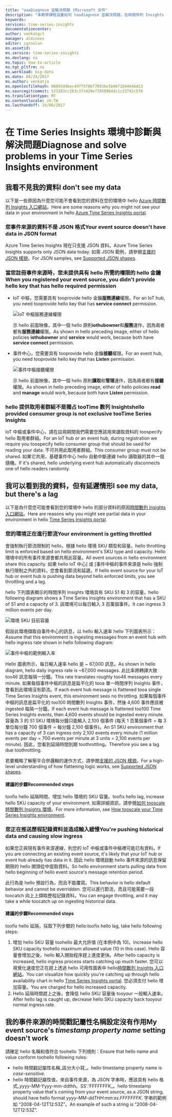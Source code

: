 ```yaml
---
title: "aaaDiagnose 並解決問題 |Microsoft 文件"
description: "本教學課程涵蓋如何 toodiagnose 並解決問題，在時間序列 Insights 環境"
keywords: 
services: time-series-insights
documentationcenter: 
author: venkatgct
manager: almineev
editor: cgronlun
ms.assetid: 
ms.service: time-series-insights
ms.devlang: na
ms.topic: how-to-article
ms.tgt_pltfrm: na
ms.workload: big-data
ms.date: 04/24/2017
ms.author: venkatja
ms.openlocfilehash: 00893d4bec497f5f8bf7093be5b96f1844446d13
ms.sourcegitcommit: 523283cc1b3c37c428e77850964dc1c33742c5f0
ms.translationtype: MT
ms.contentlocale: zh-TW
ms.lasthandoff: 10/06/2017
---
```

# <a name="diagnose-and-solve-problems-in-your-time-series-insights-environment"></a><span data-ttu-id="419a1-103">在 Time Series Insights 環境中診斷與解決問題</span><span class="sxs-lookup"><span data-stu-id="419a1-103">Diagnose and solve problems in your Time Series Insights environment</span></span>

## <a name="i-dont-see-my-data"></a><span data-ttu-id="419a1-104">我看不見我的資料</span><span class="sxs-lookup"><span data-stu-id="419a1-104">I don't see my data</span></span>
<span data-ttu-id="419a1-105">以下是一些原因為什麼您可能不會看到您的資料在您的環境中 hello [Azure 時間數列 Insights 入口網站](https://insights.timeseries.azure.com)。</span><span class="sxs-lookup"><span data-stu-id="419a1-105">Here are some reasons why you might not see your data in your environment in hello [Azure Time Series Insights portal](https://insights.timeseries.azure.com).</span></span>

### <a name="your-event-source-doesnt-have-data-in-json-format"></a><span data-ttu-id="419a1-106">您事件來源的資料不是 JSON 格式</span><span class="sxs-lookup"><span data-stu-id="419a1-106">Your event source doesn't have data in JSON format</span></span>
<span data-ttu-id="419a1-107">Azure Time Series Insights 現在只支援 JSON 資料。</span><span class="sxs-lookup"><span data-stu-id="419a1-107">Azure Time Series Insights supports only JSON data today.</span></span> <span data-ttu-id="419a1-108">如需 JSON 範例，請參閱[支援的 JSON 樣貌](time-series-insights-send-events.md#supported-json-shapes)。</span><span class="sxs-lookup"><span data-stu-id="419a1-108">For JSON samples, see [Supported JSON shapes](time-series-insights-send-events.md#supported-json-shapes).</span></span>

### <a name="when-you-registered-your-event-source-you-didnt-provide-hello-key-that-has-hello-required-permission"></a><span data-ttu-id="419a1-109">當您註冊事件來源時，您未提供具有 hello 所需的權限的 hello 金鑰</span><span class="sxs-lookup"><span data-stu-id="419a1-109">When you registered your event source, you didn't provide hello key that has hello required permission</span></span>
* <span data-ttu-id="419a1-110">IoT 中樞，您需要具有 tooprovide hello 金鑰**服務連線**權限。</span><span class="sxs-lookup"><span data-stu-id="419a1-110">For an IoT hub, you need tooprovide hello key that has **service connect** permission.</span></span>

   ![IoT 中樞服務連線權限](media/diagnose-and-solve-problems/iothub-serviceconnect-permissions.png)

   <span data-ttu-id="419a1-112">示 hello 前面映像，其中一個 hello 原則**iothubowner**和**服務**運作，因為兩者都有**服務連線**權限。</span><span class="sxs-lookup"><span data-stu-id="419a1-112">As shown in hello preceding image, either of hello policies **iothubowner** and **service** would work, because both have **service connect** permission.</span></span>
* <span data-ttu-id="419a1-113">事件中心，您需要具有 tooprovide hello 金鑰**接聽**權限。</span><span class="sxs-lookup"><span data-stu-id="419a1-113">For an event hub, you need tooprovide hello key that has **Listen** permission.</span></span>

   ![事件中樞接聽權限](media/diagnose-and-solve-problems/eventhub-listen-permissions.png)

   <span data-ttu-id="419a1-115">示 hello 前面映像，其中一個 hello 原則**讀取**和**管理**運作，因為兩者都有**接聽**權限。</span><span class="sxs-lookup"><span data-stu-id="419a1-115">As shown in hello preceding image, either of hello policies **read** and **manage** would work, because both have **Listen** permission.</span></span>

### <a name="hello-provided-consumer-group-is-not-exclusive-tootime-series-insights"></a><span data-ttu-id="419a1-116">hello 提供取用者群組不是獨占 tooTime 數列 Insights</span><span class="sxs-lookup"><span data-stu-id="419a1-116">hello provided consumer group is not exclusive tooTime Series Insights</span></span>
<span data-ttu-id="419a1-117">IoT 中樞或事件中心，請在註冊期間我們需要您應該用來讀取資料的 toospecify hello 取用者群組。</span><span class="sxs-lookup"><span data-stu-id="419a1-117">For an IoT hub or an event hub, during registration we require you toospecify hello consumer group that should be used for reading your data.</span></span> <span data-ttu-id="419a1-118">不可共用此取用者群組。</span><span class="sxs-lookup"><span data-stu-id="419a1-118">This consumer group must not be shared.</span></span> <span data-ttu-id="419a1-119">如果它共用，基礎事件中心 hello 自動中斷連線 hello 讀取器的其中一個隨機。</span><span class="sxs-lookup"><span data-stu-id="419a1-119">If it's shared, hello underlying event hub automatically disconnects one of hello readers randomly.</span></span>

## <a name="i-see-my-data-but-theres-a-lag"></a><span data-ttu-id="419a1-120">我可以看到我的資料，但有延遲情形</span><span class="sxs-lookup"><span data-stu-id="419a1-120">I see my data, but there's a lag</span></span>
<span data-ttu-id="419a1-121">以下是為什麼您可能會看到您的環境中 hello 的部分資料的原因[時間數列 Insights 入口網站](https://insights.timeseries.azure.com)。</span><span class="sxs-lookup"><span data-stu-id="419a1-121">Here are reasons why you might see partial data in your environment in hello [Time Series Insights portal](https://insights.timeseries.azure.com).</span></span>

### <a name="your-environment-is-getting-throttled"></a><span data-ttu-id="419a1-122">您的環境正在進行節流</span><span class="sxs-lookup"><span data-stu-id="419a1-122">Your environment is getting throttled</span></span>
<span data-ttu-id="419a1-123">會強制執行節流限制的 hello，根據 hello 環境 SKU 類型和容量。</span><span class="sxs-lookup"><span data-stu-id="419a1-123">hello throttling limit is enforced based on hello environment's SKU type and capacity.</span></span> <span data-ttu-id="419a1-124">Hello 環境中的所有事件來源會都共用此容量。</span><span class="sxs-lookup"><span data-stu-id="419a1-124">All event sources in hello environment share this capacity.</span></span> <span data-ttu-id="419a1-125">如果 hello IoT 中心] 或 [事件中樞的事件來源是 hello 強制執行限制之外的資料，您會看到節流和延遲。</span><span class="sxs-lookup"><span data-stu-id="419a1-125">If hello event source for your IoT hub or event hub is pushing data beyond hello enforced limits, you see throttling and a lag.</span></span>

<span data-ttu-id="419a1-126">hello 下列圖表顯示的時間序列 Insights 環境具有 SKU S1 和 3 的容量。</span><span class="sxs-lookup"><span data-stu-id="419a1-126">hello following diagram shows a Time Series Insights environment that has a SKU of S1 and a capacity of 3.</span></span> <span data-ttu-id="419a1-127">該環境可以每日輸入 3 百萬個事件。</span><span class="sxs-lookup"><span data-stu-id="419a1-127">It can ingress 3 million events per day.</span></span>

![環境 SKU 目前容量](media/diagnose-and-solve-problems/environment-sku-current-capacity.png)

<span data-ttu-id="419a1-129">假設此環境擷取自事件中心的訊息，以 hello 輸入速率 hello 下列圖表所示：</span><span class="sxs-lookup"><span data-stu-id="419a1-129">Assume that this environment is ingesting messages from an event hub with hello ingress rate shown in hello following diagram:</span></span>

![事件中樞的範例輸入率](media/diagnose-and-solve-problems/eventhub-ingress-rate.png)

<span data-ttu-id="419a1-131">Hello 圖表所示，每日輸入速率 hello 是 ~ 67,000 訊息。</span><span class="sxs-lookup"><span data-stu-id="419a1-131">As shown in hello diagram, hello daily ingress rate is ~67,000 messages.</span></span> <span data-ttu-id="419a1-132">此比率將轉譯大致 too46 訊息每隔一分鐘。</span><span class="sxs-lookup"><span data-stu-id="419a1-132">This rate translates roughly too46 messages every minute.</span></span> <span data-ttu-id="419a1-133">如果每個事件中樞的訊息是扁平化的 tooa 單一時間序列 Insights 事件，會看到此環境沒有節流。</span><span class="sxs-lookup"><span data-stu-id="419a1-133">If each event hub message is flattened tooa single Time Series Insights event, this environment sees no throttling.</span></span> <span data-ttu-id="419a1-134">如果每個事件中樞的訊息是扁平化的 too100 時間數列 Insights 事件，然後 4,600 事件應該被 ingested 每隔一分鐘。</span><span class="sxs-lookup"><span data-stu-id="419a1-134">If each event hub message is flattened too100 Time Series Insights events, then 4,600 events should be ingested every minute.</span></span> <span data-ttu-id="419a1-135">容量為 3 的 S1 SKU 環境每分鐘只能輸入 2,100 個事件 (每天 1 百萬個事件 = 每 3 單位每分鐘 700 個事件 = 每分鐘 2,100 個事件)。</span><span class="sxs-lookup"><span data-stu-id="419a1-135">An S1 SKU environment that has a capacity of 3 can ingress only 2,100 events every minute (1 million events per day = 700 events per minute at 3 units = 2,100 events per minute).</span></span> <span data-ttu-id="419a1-136">因此，您看到延隔時間到期 toothrottling。</span><span class="sxs-lookup"><span data-stu-id="419a1-136">Therefore you see a lag due toothrottling.</span></span> 

<span data-ttu-id="419a1-137">若要概略了解壓平合併邏輯的運作方式，請參閱[支援的 JSON 樣貌](time-series-insights-send-events.md#supported-json-shapes)。</span><span class="sxs-lookup"><span data-stu-id="419a1-137">For a high-level understanding of how flattening logic works, see [Supported JSON shapes](time-series-insights-send-events.md#supported-json-shapes).</span></span>

#### <a name="recommended-steps"></a><span data-ttu-id="419a1-138">建議的步驟</span><span class="sxs-lookup"><span data-stu-id="419a1-138">Recommended steps</span></span>
<span data-ttu-id="419a1-139">toofix hello 延隔時間，增加 hello 環境的 SKU 容量。</span><span class="sxs-lookup"><span data-stu-id="419a1-139">toofix hello lag, increase hello SKU capacity of your environment.</span></span> <span data-ttu-id="419a1-140">如需詳細資訊，請參閱[如何 tooscale 時間數列 Insights 環境](time-series-insights-how-to-scale-your-environment.md)。</span><span class="sxs-lookup"><span data-stu-id="419a1-140">For more information, see [How tooscale your Time Series Insights environment](time-series-insights-how-to-scale-your-environment.md).</span></span>

### <a name="youre-pushing-historical-data-and-causing-slow-ingress"></a><span data-ttu-id="419a1-141">您正在推送歷程記錄資料並造成輸入緩慢</span><span class="sxs-lookup"><span data-stu-id="419a1-141">You're pushing historical data and causing slow ingress</span></span>
<span data-ttu-id="419a1-142">如果您正與現有事件來源連線，則您的 IoT 中樞或事件中樞裡可能已有資料。</span><span class="sxs-lookup"><span data-stu-id="419a1-142">If you are connecting an existing event source, it's likely that your IoT hub or event hub already has data in it.</span></span> <span data-ttu-id="419a1-143">因此 hello 環境啟動 hello 事件來源的訊息保留期限的 hello 開頭從中提取資料。</span><span class="sxs-lookup"><span data-stu-id="419a1-143">So hello environment starts pulling data from hello beginning of hello event source's message retention period.</span></span> 

<span data-ttu-id="419a1-144">此行為是 hello 預設行為，而且不能覆寫。</span><span class="sxs-lookup"><span data-stu-id="419a1-144">This behavior is hello default behavior and cannot be overridden.</span></span> <span data-ttu-id="419a1-145">您可以進行節流，而且可能需要一段 toocatch 向上上擷取歷程記錄資料。</span><span class="sxs-lookup"><span data-stu-id="419a1-145">You can engage throttling, and it may take a while toocatch up on ingesting historical data.</span></span>

#### <a name="recommended-steps"></a><span data-ttu-id="419a1-146">建議的步驟</span><span class="sxs-lookup"><span data-stu-id="419a1-146">Recommended steps</span></span>
<span data-ttu-id="419a1-147">toofix hello 延隔，採取下列步驟的 hello:</span><span class="sxs-lookup"><span data-stu-id="419a1-147">toofix hello lag, take hello following steps:</span></span>
1. <span data-ttu-id="419a1-148">增加 hello SKU 容量 toohello 最大允許值 (在本例中為 10)。</span><span class="sxs-lookup"><span data-stu-id="419a1-148">Increase hello SKU capacity toohello maximum allowed value (10 in this case).</span></span> <span data-ttu-id="419a1-149">Hello 容量會增加之後，hello 輸入開始程序趕上進度更快。</span><span class="sxs-lookup"><span data-stu-id="419a1-149">After hello capacity is increased, hello ingress process starts catching up much faster.</span></span> <span data-ttu-id="419a1-150">您可以視覺化速度您正在趕上透過 hello 可用性圖表中 hello[時間數列 Insights 入口網站](https://insights.timeseries.azure.com)。</span><span class="sxs-lookup"><span data-stu-id="419a1-150">You can visualize how quickly you're catching up through hello availability chart in hello [Time Series Insights portal](https://insights.timeseries.azure.com).</span></span> <span data-ttu-id="419a1-151">您必須支付 hello 增加容量。</span><span class="sxs-lookup"><span data-stu-id="419a1-151">You are charged for hello increased capacity.</span></span>
2. <span data-ttu-id="419a1-152">Hello 延隔時間趕上之後，會降低 hello SKU 容量後 tooyour 一般輸入速率。</span><span class="sxs-lookup"><span data-stu-id="419a1-152">After hello lag is caught up, decrease hello SKU capacity back tooyour normal ingress rate.</span></span>

## <a name="my-event-sources-timestamp-property-name-setting-doesnt-work"></a><span data-ttu-id="419a1-153">我的事件來源的時間戳記屬性名稱設定沒有作用</span><span class="sxs-lookup"><span data-stu-id="419a1-153">My event source's *timestamp property name* setting doesn't work</span></span>
<span data-ttu-id="419a1-154">請確定 hello 名稱和值符合 toohello 下列規則：</span><span class="sxs-lookup"><span data-stu-id="419a1-154">Ensure that hello name and value conform toohello following rules:</span></span>
* <span data-ttu-id="419a1-155">hello 時間戳記屬性名稱_區分大小寫_。</span><span class="sxs-lookup"><span data-stu-id="419a1-155">hello timestamp property name is _case-sensitive_.</span></span>
* <span data-ttu-id="419a1-156">hello 時間戳記屬性值，來自事件來源，為 JSON 字串時，應該具有 hello 格式_yyyy-MM-Yyyy-mm-ddthh。SS'.'FFFFFFFK_。</span><span class="sxs-lookup"><span data-stu-id="419a1-156">hello timestamp property value that's coming from your event source, as a JSON string, should have hello format _yyyy-MM-ddTHH:mm:ss.FFFFFFFK_.</span></span> <span data-ttu-id="419a1-157">字串的範例如 “2008-04-12T12:53Z”。</span><span class="sxs-lookup"><span data-stu-id="419a1-157">An example of such a string is “2008-04-12T12:53Z”.</span></span>

